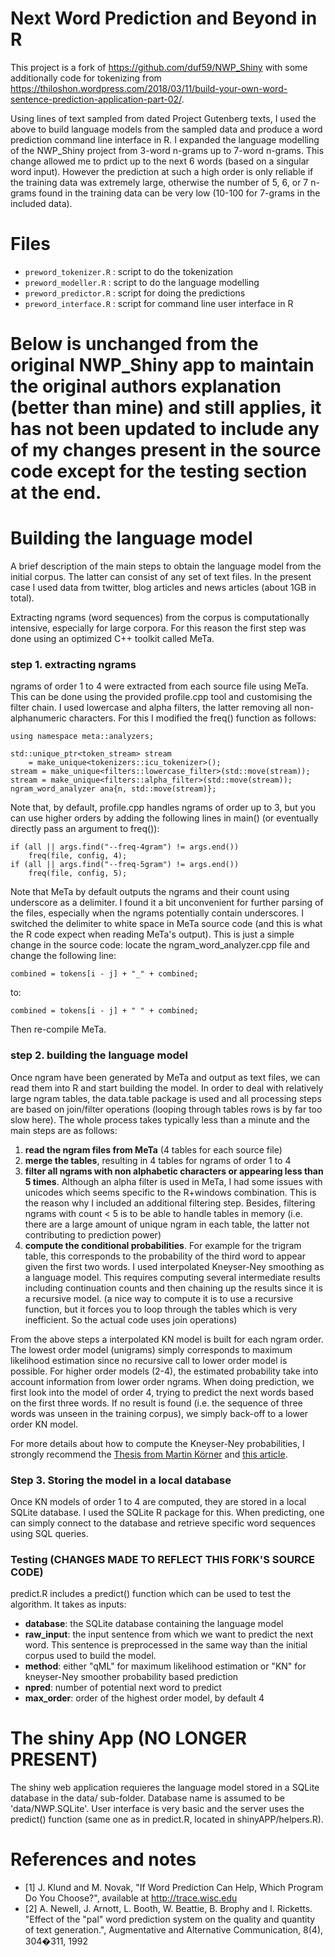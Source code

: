 
# Next Word Prediction and Beyond in R

This project is a fork of https://github.com/duf59/NWP_Shiny with some additionally code for tokenizing from https://thiloshon.wordpress.com/2018/03/11/build-your-own-word-sentence-prediction-application-part-02/.

Using lines of text sampled from dated Project Gutenberg texts, I used the above to build language models from the sampled data and produce a word prediction command line interface in R. I expanded the language modelling of the NWP_Shiny project from 3-word n-grams up to 7-word n-grams. This change allowed me to prdict up to the next 6 words (based on a singular word input). However the prediction at such a high order is only reliable if the training data was extremely large, otherwise the number of 5, 6, or 7 n-grams found in the training data can be very low (10-100 for 7-grams in the included data).

# Files

* `preword_tokenizer.R` : script to do the tokenization
* `preword_modeller.R` : script to do the language modelling
* `preword_predictor.R` : script for doing the predictions
* `preword_interface.R` : script for command line user interface in R

# Below is unchanged from the original NWP_Shiny app to maintain the original authors explanation (better than mine) and still applies, it has not been updated to include any of my changes present in the source code except for the testing section at the end.

# Building the language model

A brief description of the main steps to obtain the language model from the initial corpus. The latter can consist of any set of text files. In the present case I used data from twitter, blog articles and news articles (about 1GB in total).

Extracting ngrams (word sequences) from the corpus is computationally intensive, especially for large corpora. For this reason the first step was done using an optimized C++ toolkit called MeTa.

### step 1. extracting ngrams

ngrams of order 1 to 4 were extracted from each source file using MeTa.
This can be done using the provided profile.cpp tool and customising the filter chain. I used lowercase and alpha filters, the latter removing all non-alphanumeric characters. For this I modified the freq() function as follows:

``` {C}
using namespace meta::analyzers;

std::unique_ptr<token_stream> stream
    = make_unique<tokenizers::icu_tokenizer>();
stream = make_unique<filters::lowercase_filter>(std::move(stream));
stream = make_unique<filters::alpha_filter>(std::move(stream));
ngram_word_analyzer ana{n, std::move(stream)};
```

Note that, by default, profile.cpp handles ngrams of order up to 3, but you can use higher orders by adding the following lines in main() (or eventually directly pass an argument to freq()):

```{C}
if (all || args.find("--freq-4gram") != args.end())
    freq(file, config, 4);
if (all || args.find("--freq-5gram") != args.end())
    freq(file, config, 5);
```

Note that MeTa by default outputs the ngrams and their count using underscore as a delimiter. I found it a bit unconvenient for further parsing of the files, especially when the ngrams potentially contain underscores. I switched the delimiter to white space in MeTa source code (and this is what the R code expect when reading MeTa's output). This is just a simple change in the source code: locate the ngram_word_analyzer.cpp file and change the following line:

```{C}
combined = tokens[i - j] + "_" + combined;
```
to:
```{C}
combined = tokens[i - j] + " " + combined;
```
Then re-compile MeTa.

### step 2. building the language model

Once ngram have been generated by MeTa and output as text files, we can read them into R and start building the model.
In order to deal with relatively large ngram tables, the data.table package is used and all processing steps are based on join/filter operations (looping through tables rows is by far too slow here).
The whole process takes typically less than a minute and the main steps are as follows:

1. **read the ngram files from MeTa** (4 tables for each source file)
2. **merge the tables**, resulting in 4 tables for ngrams of order 1 to 4
3. **filter all ngrams with non alphabetic characters or appearing less than 5 times**.
Although an alpha filter is used in MeTa, I had some issues with unicodes which seems specific to the R+windows combination.
This is the reason why I included an additional filtering step. Besides, filtering ngrams with count < 5 is to be able to handle tables in memory (i.e. there are a large amount of unique ngram in each table, the latter not contributing to prediction power)
4. **compute the conditional probabilities**. For example for the trigram table, this corresponds to the probability of the third word to appear given the first two words.
I used interpolated Kneyser-Ney smoothing as a language model. This requires computing several intermediate results including continuation counts and then chaining up the results since it is a recursive model.
(a nice way to compute it is to use a recursive function, but it forces you to loop through the tables which is very inefficient. So the actual code uses join operations)

From the above steps a interpolated KN model is built for each ngram order. The lowest order model (unigrams) simply corresponds to maximum likelihood estimation since no recursive call to lower order model is possible.
For higher order models (2-4), the estimated probability take into account information from lower order ngrams.
When doing prediction, we first look into the model of order 4, trying to predict the next words based on the first three words.
If no result is found (i.e. the sequence of three words was unseen in the training corpus), we simply back-off to a lower order KN model.

For more details about how to compute the Kneyser-Ney probabilities, I strongly recommend the [Thesis from Martin Körner](http://mkoerner.de/media/bachelor-thesis.pdf) and [this article](http://www.speech.sri.com/projects/srilm/manpages/pdfs/chen-goodman-tr-10-98.pdf).

### Step 3. Storing the model in a local database

Once KN models of order 1 to 4 are computed, they are stored in a local SQLite database.
I used the SQLite R package for this.
When predicting, one can simply connect to the database and retrieve specific word sequences using SQL queries.

### Testing (CHANGES MADE TO REFLECT THIS FORK'S SOURCE CODE)

predict.R includes a predict() function which can be used to test the algorithm.
It takes as inputs:

* **database**:  the SQLite database containing the language model
* **raw_input**: the input sentence from which we want to predict the next word.
This sentence is preprocessed in the same way than the initial corpus used to build the model.
* **method**: either "qML" for maximum likelihood estimation or "KN" for kneyser-Ney smoother probability based prediction
* **npred**: number of potential next word to predict
* **max_order**: order of the highest order model, by default 4

# The shiny App (NO LONGER PRESENT)

The shiny web application requieres the language model stored in a SQLite database in the data/ sub-folder. Database name is assumed to be 'data/NWP.SQLite'.
User interface is very basic and the server uses the predict() function (same one as in predict.R, located in shinyAPP/helpers.R).

# References and notes

* [1] J. Klund and M. Novak, "If Word Prediction Can Help, Which Program Do You Choose?", available at http://trace.wisc.edu
* [2] A. Newell, J. Arnott, L. Booth, W. Beattie, B. Brophy and I. Ricketts. "Effect of the "pal" word prediction system on the quality and quantity of text generation.", Augmentative and Alternative Communication, 8(4), 304�311, 1992
